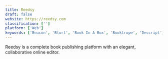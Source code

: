 ```yaml
---
title: Reedsy
draft: false 
website: https://reedsy.com
classification: ['']
platform: ['Web']
keywords: ['Beacon', 'Blurt', 'Book In A Box', 'Booktrope', 'Descript', 'Freewrite Smart Typewriter', 'GitBook', 'Inkshares', 'Joomag', 'Liberio', 'MagCloud', 'Narration Box', 'Narro', 'PublishDrive', 'Publishizer', 'SkyDocs', 'Squibler', 'Tablo']
---
```

Reedsy is a complete book publishing platform with an elegant, collaborative online editor.